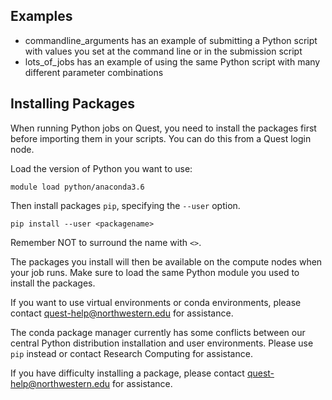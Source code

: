 ## Examples

* commandline\_arguments has an example of submitting a Python script with values you set at the command line or in the submission script
* lots\_of\_jobs has an example of using the same Python script with many different parameter combinations


## Installing Packages

When running Python jobs on Quest, you need to install the packages first before importing them in your scripts.  You can do this from a Quest login node.  

Load the version of Python you want to use:
```
module load python/anaconda3.6
```

Then install packages `pip`, specifying the `--user` option.  
```
pip install --user <packagename>
```

Remember NOT to surround the name with `<>`.

The packages you install will then be available on the compute nodes when your job runs.  Make sure to load the same Python module you used to install the packages.

If you want to use virtual environments or conda environments, please contact quest-help@northwestern.edu for assistance.

The conda package manager currently has some conflicts between our central Python distribution installation and user environments.  Please use `pip` instead or contact Research Computing for assistance.

If you have difficulty installing a package, please contact quest-help@northwestern.edu for assistance.